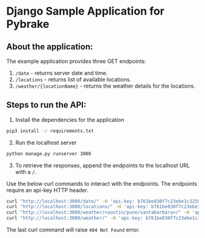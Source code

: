 # Django Sample Application for Pybrake

## About the application:

The example application provides three GET endpoints:

1. `/date` - returns server date and time. 
2. `/locations` - returns list of available locations. 
3. `/weather/{locationName}` - returns the weather details for the locations.

## Steps to run the API:

1. Install the dependencies for the application

```bash
pip3 install -r requirements.txt
```

2.  Run the localhost server

```bash
python manage.py runserver 3000
```

3. To retrieve the responses, append the endpoints to the localhost URL with a `/`.

Use the below curl commands to interact with the endpoints. The endpoints require an api-key HTTP header.

```bash
curl "http://localhost:3000/date/" -H 'api-key: b761be830f7c23ebe1c3250d42c43673' 
curl "http://localhost:3000/locations/" -H 'api-key: b761be830f7c23ebe1c3250d42c43673' 
curl "http://localhost:3000/weather/<austin/pune/santabarbara>/" -H 'api-key: b761be830f7c23ebe1c3250d42c43673' 
curl "http://localhost:3000/weather/" -H 'api-key: b761be830f7c23ebe1c3250d42c43673'
```
  
The last curl command will raise `404 Not Found` error.
